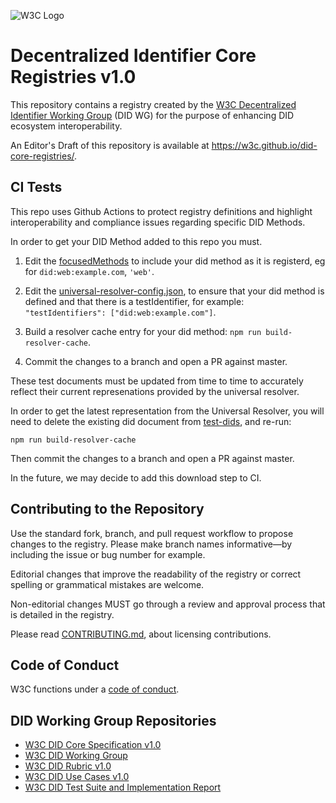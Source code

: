 ![W3C Logo](https://www.w3.org/Icons/w3c_home)

# Decentralized Identifier Core Registries v1.0

This repository contains a registry created by the
[W3C Decentralized Identifier Working Group](https://www.w3.org/2019/did-wg/)
(DID WG) for the purpose of enhancing DID ecosystem interoperability.

An Editor's Draft of this repository is available at
https://w3c.github.io/did-core-registries/.

## CI Tests

This repo uses Github Actions to protect registry definitions and highlight interoperability and compliance issues regarding specific DID Methods.

In order to get your DID Method added to this repo you must.

1. Edit the [focusedMethods](./tests/focusedMethods.js) to include your did method as it is registerd, eg for `did:web:example.com`, `'web'`.

2. Edit the [universal-resolver-config.json](./tests/universal-resolver-config.json), to ensure that your did method is defined and that there is a testIdentifier, for example: `"testIdentifiers": ["did:web:example.com"]`.

3. Build a resolver cache entry for your did method: `npm run build-resolver-cache`.

4. Commit the changes to a branch and open a PR against master.

These test documents must be updated from time to time to accurately reflect their current represenations provided by the universal resolver.

In order to get the latest representation from the Universal Resolver, you will need to delete the existing did document from [test-dids](./test-dids), and re-run:

`npm run build-resolver-cache`

Then commit the changes to a branch and open a PR against master.

In the future, we may decide to add this download step to CI.

## Contributing to the Repository

Use the standard fork, branch, and pull request workflow to propose changes to
the registry. Please make branch names informative—by including the issue or
bug number for example.

Editorial changes that improve the readability of the registry or correct
spelling or grammatical mistakes are welcome.

Non-editorial changes MUST go through a review and approval process that is
detailed in the registry.

Please read [CONTRIBUTING.md](CONTRIBUTING.md), about licensing contributions.

## Code of Conduct

W3C functions under a [code of conduct](https://www.w3.org/Consortium/cepc/).

## DID Working Group Repositories

- [W3C DID Core Specification v1.0](https://github.com/w3c/did-core)
- [W3C DID Working Group](https://github.com/w3c/did-wg)
- [W3C DID Rubric v1.0](https://github.com/w3c/did-rubric)
- [W3C DID Use Cases v1.0](https://github.com/w3c/did-use-cases)
- [W3C DID Test Suite and Implementation Report](https://github.com/w3c/did-test-suite)
